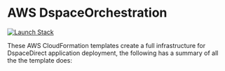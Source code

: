 # AWS DspaceOrchestration


[![Launch Stack](https://s3.amazonaws.com/cloudformation-examples/cloudformation-launch-stack.png)](https://console.aws.amazon.com/cloudformation/home?region=us-east-1#/stacks/new?stackName=hybox&templateURL=https://s3-eu-west-1.amazonaws.com/puppet-serverless/cloudformation_template/dspace_project_staging_template.json)

These AWS CloudFormation templates create a full infrastructure for DspaceDirect application deployment, the following has a summary of all the the template does:
